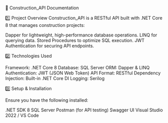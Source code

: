 📘 Construction_API Documentation

1️⃣ Project Overview
Construction_API is a RESTful API built with .NET Core 8 that manages construction projects:

Dapper for lightweight, high-performance database operations.
LINQ for querying data.
Stored Procedures to optimize SQL execution.
JWT Authentication for securing API endpoints.

2️⃣ Technologies Used

Framework: .NET Core 8
Database: SQL Server
ORM: Dapper & LINQ
Authentication: JWT (JSON Web Token)
API Format: RESTful
Dependency Injection: Built-in .NET Core DI
Logging: Serilog

3️⃣ Setup & Installation

Ensure you have the following installed:

.NET SDK 8
SQL Server
Postman (for API testing)
Swagger UI
Visual Studio 2022 / VS Code

